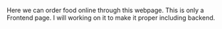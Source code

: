 Here we can order food online through this webpage.
This is only a Frontend page.
I will working on it to make it proper including backend.
